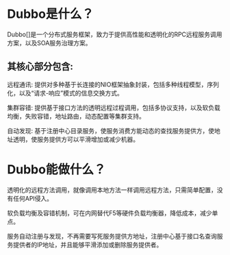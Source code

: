 # Dubbo是什么？

 Dubbo[]是一个分布式服务框架，致力于提供高性能和透明化的RPC远程服务调用方案，以及SOA服务治理方案。

## 其核心部分包含:

 远程通讯: 
 提供对多种基于长连接的NIO框架抽象封装，包括多种线程模型，序列化，以及“请求-响应”模式的信息交换方式。
 
 集群容错: 
 提供基于接口方法的透明远程过程调用，包括多协议支持，以及软负载均衡，失败容错，地址路由，动态配置等集群支持。
 
 自动发现: 
 基于注册中心目录服务，使服务消费方能动态的查找服务提供方，使地址透明，使服务提供方可以平滑增加或减少机器。

# Dubbo能做什么？

透明化的远程方法调用，就像调用本地方法一样调用远程方法，只需简单配置，没有任何API侵入。

软负载均衡及容错机制，可在内网替代F5等硬件负载均衡器，降低成本，减少单点。

服务自动注册与发现，不再需要写死服务提供方地址，注册中心基于接口名查询服务提供者的IP地址，并且能够平滑添加或删除服务提供者。


